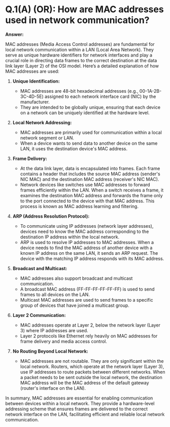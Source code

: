 # Q.1(A) (OR): How are MAC addresses used in network communication?

**Answer:**

MAC addresses (Media Access Control addresses) are fundamental for local network communication within a LAN (Local Area Network). They serve as unique hardware identifiers for network interfaces and play a crucial role in directing data frames to the correct destination at the data link layer (Layer 2) of the OSI model. Here’s a detailed explanation of how MAC addresses are used:

1.  **Unique Identification:**
    *   MAC addresses are 48-bit hexadecimal addresses (e.g., 00-1A-2B-3C-4D-5E) assigned to each network interface card (NIC) by the manufacturer.
    *   They are intended to be globally unique, ensuring that each device on a network can be uniquely identified at the hardware level.

2.  **Local Network Addressing:**
    *   MAC addresses are primarily used for communication within a local network segment or LAN.
    *   When a device wants to send data to another device on the same LAN, it uses the destination device's MAC address.

3.  **Frame Delivery:**
    *   At the data link layer, data is encapsulated into frames. Each frame contains a header that includes the source MAC address (sender's NIC MAC) and the destination MAC address (receiver's NIC MAC).
    *   Network devices like switches use MAC addresses to forward frames efficiently within the LAN. When a switch receives a frame, it examines the destination MAC address and forwards the frame only to the port connected to the device with that MAC address. This process is known as MAC address learning and filtering.

4.  **ARP (Address Resolution Protocol):**
    *   To communicate using IP addresses (network layer addresses), devices need to know the MAC address corresponding to the destination IP address within the local network.
    *   ARP is used to resolve IP addresses to MAC addresses. When a device needs to find the MAC address of another device with a known IP address on the same LAN, it sends an ARP request. The device with the matching IP address responds with its MAC address.

5.  **Broadcast and Multicast:**
    *   MAC addresses also support broadcast and multicast communication.
    *   A broadcast MAC address (FF-FF-FF-FF-FF-FF) is used to send frames to all devices on the LAN.
    *   Multicast MAC addresses are used to send frames to a specific group of devices that have joined a multicast group.

6.  **Layer 2 Communication:**
    *   MAC addresses operate at Layer 2, below the network layer (Layer 3) where IP addresses are used.
    *   Layer 2 protocols like Ethernet rely heavily on MAC addresses for frame delivery and media access control.

7.  **No Routing Beyond Local Network:**
    *   MAC addresses are not routable. They are only significant within the local network. Routers, which operate at the network layer (Layer 3), use IP addresses to route packets between different networks. When a packet needs to be sent outside the local network, the destination MAC address will be the MAC address of the default gateway (router's interface on the LAN).

In summary, MAC addresses are essential for enabling communication between devices within a local network. They provide a hardware-level addressing scheme that ensures frames are delivered to the correct network interface on the LAN, facilitating efficient and reliable local network communication.